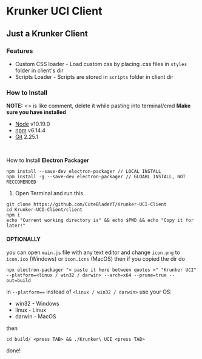 # Krunker UCI Client
## Just a Krunker Client

### Features
- Custom CSS loader - Load custom css by placing .css files in `styles` folder in client's dir
- Scripts Loader - Scripts are stored in `scripts` folder in client dir

### How to Install
**NOTE:** <> is like comment, delete it while pasting into terminal/cmd
**Make sure you have installed**
- [Node](https://nodejs.org/en/download/) v10.19.0
- [npm](https://www.npmjs.com/) v6.14.4
- [Git](https://git-scm.com/downloads) 2.25.1

<br>

How to Install **Electron Packager**
```
npm install --save-dev electron-packager // LOCAL INSTALL
npm install -g --save-dev electron-packager // GLOABL INSTALL, NOT RECCOMENDED
```

1. Open Terminal and run this
```
git clone https://github.com/CuteBladeYT/Krunker-UCI-Client
cd Krunker-UCI-Client/client
npm i
echo "Current working directory is" && echo $PWD && echo "Copy it for later!"
```
#### OPTIONALLY
you can open `main.js` file with any text editor and change `icon.png` to `icon.ico` (Windows) or `icon.icns` (MacOS)
then if you copied the dir do
```
npx electron-packager "< paste it here between quotes >" "Krunker UCI" --platform=<linux / win32 / darwin> --arch=x64 --prune=true --out=build
```
in `--platform==` instead of `<linux / win32 / darwin>` use your OS:
- win32 - Windows
- linux - Linux
- darwin - MacOS

then
```
cd build/ <press TAB> && ./Krunker\ UCI <press TAB>
```
done!
